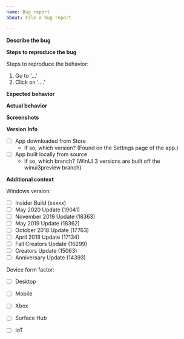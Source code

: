 ```yaml
---
name: Bug report
about: File a bug report

---
```


**Describe the bug**
<!-- Please enter a short, clear description of the bug -->

**Steps to reproduce the bug**
<!-- Please provide any required setup and steps to reproduce the behavior -->
Steps to reproduce the behavior:
1. Go to '...'
2. Click on '....'

**Expected behavior**
<!-- Please provide a description of what you expected to happen -->

**Actual behavior**
<!-- Please provide a description of what actually happened -->

**Screenshots**
<!-- If applicable, add screenshots here to help explain your problem -->

**Version Info**
- [ ] App downloaded from Store 
    - If so, which version? (Found on the Settings page of the app.)
- [ ] App built locally from source 
  - If so, which branch? (WinUI 3 versions are built off the winui3preview branch)

**Additional context**
<!-- Enter any other applicable info here -->

Windows version:
- [ ] Insider Build (xxxxx)
- [ ] May 2020 Update (19041)
- [ ] November 2019 Update (18363)
- [ ] May 2019 Update (18362)
- [ ] October 2018 Update (17763)
- [ ] April 2018 Update (17134)
- [ ] Fall Creators Update (16299)
- [ ] Creators Update (15063)
- [ ] Anniversary Update (14393)

Device form factor:
- [ ] Desktop
- [ ] Mobile
- [ ] Xbox
- [ ] Surface Hub
- [ ] IoT


